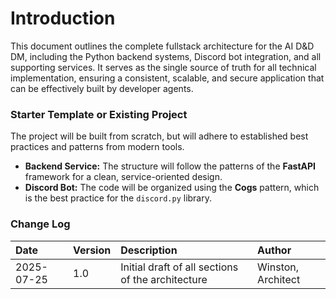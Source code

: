 # Introduction

This document outlines the complete fullstack architecture for the AI D\&D DM, including the Python backend systems, Discord bot integration, and all supporting services. It serves as the single source of truth for all technical implementation, ensuring a consistent, scalable, and secure application that can be effectively built by developer agents.

### Starter Template or Existing Project

The project will be built from scratch, but will adhere to established best practices and patterns from modern tools.

* **Backend Service:** The structure will follow the patterns of the **FastAPI** framework for a clean, service-oriented design.
* **Discord Bot:** The code will be organized using the **Cogs** pattern, which is the best practice for the `discord.py` library.

### Change Log

| Date       | Version | Description                               | Author
| :---       | :---    | :---                                           | :---               |
| 2025-07-25 | 1.0     | Initial draft of all sections of the architecture | Winston, Architect |
